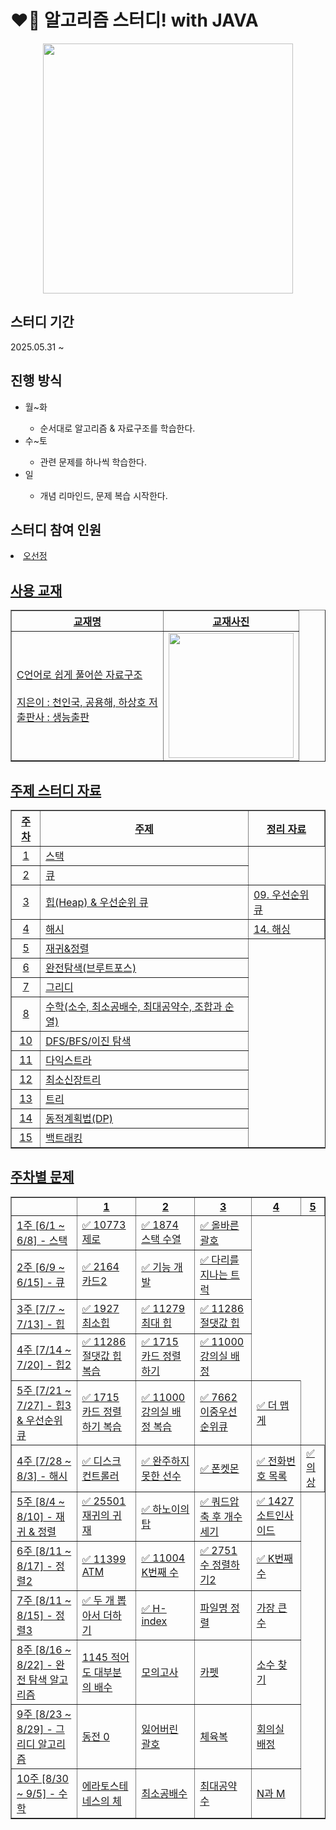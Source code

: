 
<h1>❤️‍🔥 알고리즘 스터디! with JAVA</h1>
<div align="center">
  <img src = "https://github.com/user-attachments/assets/2e9d4adc-6dc3-4006-bb13-412309621954" width = 400px>
</div>


<h2>스터디 기간</h2>
<div>2025.05.31 ~ </div>

<h2>진행 방식</h2>
<ul>
  <li>월~화</li>
  <ul>
    <li>순서대로 알고리즘 & 자료구조를 학습한다.</li>
  </ul>
  <li>수~토</li>
  <ul>
    <li>관련 문제를 하나씩 학습한다.</li>
  </ul>
  <li>일</li>
  <ul>
    <li>개념 리마인드, 문제 복습 시작한다.</li>
  </ul>
</ul>

<h2>스터디 참여 인원</h2>

<li>
  <a href="https://github.com/sunJ0120">오선정
</li>

<h2>사용 교재</h2>
<div align = "center">
  <table border="1">
  <tr>
    <th>교재명</th>
    <th>교재사진</th>
  </tr>
    <td>
      C언어로 쉽게 풀어쓴 자료구조
      <br><br>
      지은이 : 천인국, 공용해, 하상호 저
      <br>
      출판사 : 생능출판
    </td>
    <td><img src="https://github.com/user-attachments/assets/42203940-921c-4417-95a3-a69b4f34cbd3" width=200px></td>
</table>
</div>

<h2>주제 스터디 자료 </h2>
<div align="center">
  <table border="1">
  <tr>
    <th>주차</th>
    <th>주제</th>
    <th>정리 자료</th>
  </tr>
  <tr><td><div align="center">1</div></td><td>스택</td></tr>
  <tr><td><div align="center">2</div></td><td>큐</td></tr>
  <tr>
    <td>
      <div align="center">3</div>
    </td>
    <td>
      힙(Heap) & 우선순위 큐
    </td>
    <td>
      <a href="https://humdrum-lobster-dc7.notion.site/09-22b5ce675819801a967eded566afe066?source=copy_link">
        09. 우선순위 큐
      </a>
    </td>
  </tr>
  <tr>
    <td>
      <div align="center">4</div>
    </td>
    <td>
      해시
    </td>
    <td>
      <a href="https://humdrum-lobster-dc7.notion.site/14-2415ce67581980e7a8f1f3c56670297b?source=copy_link">
        14. 해싱
      </a>
    </td>
  </tr>
  <tr><td><div align="center">5</div></td><td>재귀&정렬</td></tr>
  <tr><td><div align="center">6</div></td><td>완전탐색(브루트포스)</td></tr>
  <tr><td><div align="center">7</div></td><td>그리디</td></tr>
  <tr><td><div align="center">8</div></td><td>수학(소수, 최소공배수, 최대공약수, 조합과 순열)</td></tr>
  <tr><td><div align="center">10</div></td><td>DFS/BFS/이진 탐색</td></tr>
  <tr><td><div align="center">11</div></td><td>다익스트라</td></tr>
  <tr><td><div align="center">12</div></td><td>최소신장트리</td></tr>
  <tr><td><div align="center">13</div></td><td>트리</td></tr>
  <tr><td><div align="center">14</div></td><td>동적계획법(DP)</td></tr>
  <tr><td><div align="center">15</div></td><td>백트래킹</td></tr>
</table>
</div>

<h2>주차별 문제</h2>
<div align="center">
  <table border="1">
<tr>
  <th></th>
  <th>1</th>
  <th>2</th>
  <th>3</th>
  <th>4</th>
  <th>5</th>
</tr>
<tr>
  <td>1주 [6/1 ~ 6/8] - 스택</td>
  <td><a href="https://www.acmicpc.net/problem/10773">✅ 10773 제로</a></td>
  <td><a href="https://www.acmicpc.net/problem/1874">✅ 1874 스택 수열</a></td>
  <td><a href="https://school.programmers.co.kr/learn/courses/30/lessons/12909">✅ 올바른 괄호</a></td>
</tr>
<tr>
  <td>2주 [6/9 ~ 6/15] - 큐</td>
  <td><a href="https://www.acmicpc.net/problem/2164">✅ 2164 카드2</a></td>
  <td><a href="https://school.programmers.co.kr/learn/courses/30/lessons/42586">✅ 기능 개발</a></td>
  <td><a href="https://school.programmers.co.kr/learn/courses/30/lessons/42583">✅ 다리를 지나는 트럭</a></td>
</tr>   
<tr>
  <td>3주 [7/7 ~ 7/13] - 힙</td>
  <td><a href="https://www.acmicpc.net/problem/1927">✅ 1927 최소힙</a></td>
  <td><a href="https://www.acmicpc.net/problem/11279">✅ 11279 최대 힙</a></td>
  <td><a href="https://www.acmicpc.net/problem/11286">✅ 11286 절댓값 힙</a></td>
</tr>  
<tr>
  <td>4주 [7/14 ~ 7/20] - 힙2</td>
  <td><a href="https://www.acmicpc.net/problem/11286">✅ 11286 절댓값 힙 복습</a></td>
  <td><a href="https://www.acmicpc.net/problem/1715">✅ 1715 카드 정렬하기</a></td>
  <td><a href="https://www.acmicpc.net/problem/11000">✅ 11000 강의실 배정</a></td>
</tr>  
<tr>
  <td>5주 [7/21 ~ 7/27] - 힙3 & 우선순위 큐</td>
  <td><a href="https://www.acmicpc.net/problem/1715">✅ 1715 카드 정렬하기 복습</a></td>
  <td><a href="https://www.acmicpc.net/problem/11000">✅ 11000 강의실 배정 복습</a></td>
  <td><a href="https://www.acmicpc.net/problem/7662">✅ 7662 이중우선순위큐</a></td> 
  <td><a href="https://school.programmers.co.kr/learn/courses/30/lessons/42626">✅ 더 맵게</a></td> 
</tr>  
<tr>
  <td>4주 [7/28 ~ 8/3] - 해시</td>
  <td><a href="https://school.programmers.co.kr/learn/courses/30/lessons/42627">✅ 디스크 컨트롤러</a></td> 
  <td><a href="https://school.programmers.co.kr/learn/courses/30/lessons/42576">✅ 완주하지 못한 선수</a></td>
  <td><a href="https://school.programmers.co.kr/learn/courses/30/lessons/1845">✅ 폰켓몬</a></td>
  <td><a href="https://school.programmers.co.kr/learn/courses/30/lessons/42577">✅ 전화번호 목록</a></td>
  <td><a href="https://school.programmers.co.kr/learn/courses/30/lessons/42578">✅ 의상</a></td> 
</tr>
<tr>
  <td>5주 [8/4 ~ 8/10] - 재귀 & 정렬</td>
  <td><a href="https://www.acmicpc.net/problem/25501">✅ 25501 재귀의 귀재</a></td>
  <td><a href="https://school.programmers.co.kr/learn/courses/30/lessons/12946">✅ 하노이의 탑</a></td>
  <td><a href="https://school.programmers.co.kr/learn/courses/30/lessons/68936">✅ 쿼드압축 후 개수 세기</a></td>
  <td><a href="https://www.acmicpc.net/problem/1427">✅ 1427 소트인사이드</a></td> 
</tr>
<tr>
  <td>6주 [8/11 ~ 8/17] - 정렬2</td>
  <td><a href="https://www.acmicpc.net/problem/11399">✅ 11399 ATM</a></td>
  <td><a href="https://www.acmicpc.net/problem/11004">✅ 11004 K번째 수</a></td>
  <td><a href="https://www.acmicpc.net/problem/2751">✅ 2751 수 정렬하기2</a></td>
  <td><a href="https://school.programmers.co.kr/learn/courses/30/lessons/42748">✅ K번째수</a></td> 
</tr>
<tr>
  <td>7주 [8/11 ~ 8/15] - 정렬3</td>
  <td><a href="https://school.programmers.co.kr/learn/courses/30/lessons/68644">✅ 두 개 뽑아서 더하기</a></td> 
  <td><a href="https://school.programmers.co.kr/learn/courses/30/lessons/42747">✅ H-index</a></td>
  <td><a href="https://school.programmers.co.kr/learn/courses/30/lessons/17686">파일명 정렬</a></td> 
  <td><a href="https://school.programmers.co.kr/learn/courses/30/lessons/42746">가장 큰 수</a></td> 
</tr>
<tr>
  <td>8주 [8/16 ~ 8/22] - 완전 탐색 알고리즘</td>
  <td><a href="https://www.acmicpc.net/problem/1145">1145 적어도 대부분의 배수</a></td>
  <td><a href="https://school.programmers.co.kr/learn/courses/30/lessons/42840">모의고사</a></td>
  <td><a href="https://school.programmers.co.kr/learn/courses/30/lessons/42842">카펫</a></td>
  <td><a href="https://school.programmers.co.kr/learn/courses/30/lessons/42839">소수 찾기</a></td> 
</tr>
<tr>
  <td>9주 [8/23 ~ 8/29] - 그리디 알고리즘</td>
  <td><a href="https://www.acmicpc.net/problem/11047">동전 0</a></td>
  <td><a href="https://www.acmicpc.net/problem/1541">잃어버린 괄호</a></td>
  <td><a href="https://school.programmers.co.kr/learn/courses/30/lessons/42862">체육복</a></td>
  <td><a href="https://www.acmicpc.net/problem/1931">회의실 배정</a></td> 
</tr>
<tr>
  <td>10주 [8/30 ~ 9/5] - 수학</td>
  <td><a href="https://www.acmicpc.net/problem/2960">에라토스테네스의 체</a></td>
  <td><a href="https://www.acmicpc.net/problem/1934">최소공배수</a></td>
  <td><a href="https://www.acmicpc.net/problem/1850">최대공약수</a></td>
  <td><a href="https://www.acmicpc.net/problem/15651">N과 M</a></td> 
</tr>
</table>
<!-- 
<tr>
  <td>11주 [9/1 ~ 9/7] - DFS/BFS (1)</td>
  <td><a href="https://school.programmers.co.kr/learn/courses/30/lessons/43165">타겟 넘버</a></td>
  <td><a href="https://www.acmicpc.net/problem/11724">연결 요소의 개수</a></td>
  <td><a href="https://www.acmicpc.net/problem/13023">ABCDE</a></td>
  <td><a href="https://www.acmicpc.net/problem/1260">1260 DFS와 BFS</a></td> 
</tr>
<tr>
  <td>12주 [9/8 ~ 9/14] - DFS/BFS (2)</td>
  <td><a href="https://www.acmicpc.net/problem/2178">미로 탐색</a></td>
  <td><a href="https://school.programmers.co.kr/learn/courses/30/lessons/1844">게임 맵 최단 거리</a></td>
  <td><a href="https://school.programmers.co.kr/learn/courses/30/lessons/86971">전력망을 둘로 나누기</a></td>
  <td><a href="https://school.programmers.co.kr/learn/courses/30/lessons/49189">가장 먼 노드</a></td> 
</tr>
<tr>
  <td>13주 [9/15 ~ 9/21] - 이진탐색</td>
  <td><a href="https://www.acmicpc.net/problem/1920">1920 수 찾기</a></td>
  <td><a href="https://www.acmicpc.net/problem/2343">2343 기타 레슨</a></td>
  <td><a href="https://www.acmicpc.net/problem/1072">1072 게임</a></td>
  <td><a href="https://school.programmers.co.kr/learn/courses/30/lessons/72412">순위 검색</a></td>
  <td><a href="https://school.programmers.co.kr/learn/courses/30/lessons/43238">입국 심사</a></td>
</tr>
<tr>
  <td>14주 [9/22 ~ 9/28] - 다익스트라</td>
  <td><a href="https://www.acmicpc.net/problem/18352">18352 특정 거리의 도시 찾기</a></td>
  <td><a href="https://www.acmicpc.net/problem/1753">1753 최단경로</a></td>
  <td><a href="https://www.acmicpc.net/problem/1916">1916 최소비용 구하기</a></td>
  <td><a href="https://school.programmers.co.kr/learn/courses/30/lessons/12978">배달</a></td>
</tr>
<tr>
  <td>15주 [9/29 ~ 10/5] - 최소 신장 트리 & 트리</td>
  <td><a href="https://www.acmicpc.net/problem/1197">1197 최소 스패닝 트리</a></td>
  <td><a href="https://www.acmicpc.net/problem/1922">1922 네트워크 연결</a></td>
  <td><a href="https://www.acmicpc.net/problem/11725">11725 트리의 부모 찾기</a></td>
  <td><a href="https://www.acmicpc.net/problem/1068">1068 트리</a></td>
</tr>
<tr>
  <td>16주 [10/6 ~ 10/12] - 동적 계획법</td>
  <td><a href="https://www.acmicpc.net/problem/1463">1197 1로 만들기</a></td>
  <td><a href="https://www.acmicpc.net/problem/14501">14501 퇴사</a></td>
  <td><a href="https://www.acmicpc.net/problem/9095">9095 1,2,3 더하기</a></td>
  <td><a href="https://www.acmicpc.net/problem/11726">2×n 타일링</a></td>
  <td><a href="https://school.programmers.co.kr/learn/courses/30/lessons/12900">2×n 타일링</a></td>
</tr>
<tr>
  <td>17주 [] - 백트래킹</td>
  <td><a href="https://www.acmicpc.net/problem/9663">9663 N-Queen</a></td>
</tr> -->
</div>
